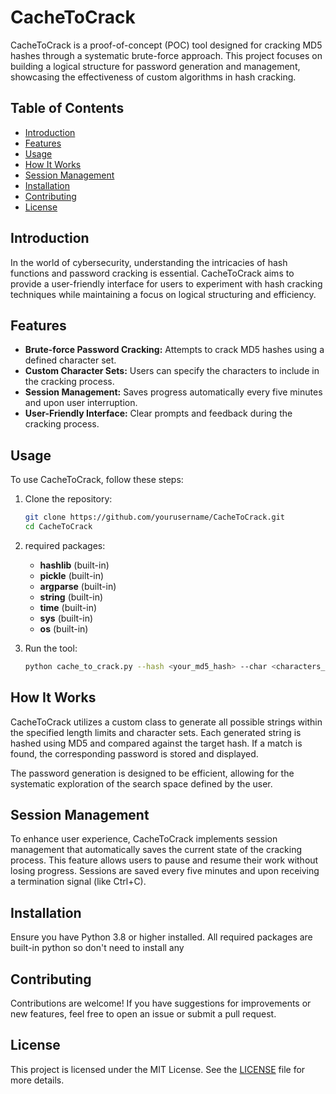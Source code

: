 # CacheToCrack

CacheToCrack is a proof-of-concept (POC) tool designed for cracking MD5 hashes through a systematic brute-force approach. This project focuses on building a logical structure for password generation and management, showcasing the effectiveness of custom algorithms in hash cracking.

## Table of Contents

- [Introduction](#introduction)
- [Features](#features)
- [Usage](#usage)
- [How It Works](#how-it-works)
- [Session Management](#session-management)
- [Installation](#installation)
- [Contributing](#contributing)
- [License](#license)

## Introduction

In the world of cybersecurity, understanding the intricacies of hash functions and password cracking is essential. CacheToCrack aims to provide a user-friendly interface for users to experiment with hash cracking techniques while maintaining a focus on logical structuring and efficiency.

## Features

- **Brute-force Password Cracking:** Attempts to crack MD5 hashes using a defined character set.
- **Custom Character Sets:** Users can specify the characters to include in the cracking process.
- **Session Management:** Saves progress automatically every five minutes and upon user interruption.
- **User-Friendly Interface:** Clear prompts and feedback during the cracking process.

## Usage

To use CacheToCrack, follow these steps:

1. Clone the repository:
   ```bash
   git clone https://github.com/yourusername/CacheToCrack.git
   cd CacheToCrack
   ```

2. required packages:
    - __hashlib__ (built-in)
    - __pickle__ (built-in)
    - __argparse__ (built-in)
    - __string__ (built-in)
    - __time__ (built-in)
    - __sys__ (built-in)
    - __os__ (built-in)

3. Run the tool:
   ```bash
   python cache_to_crack.py --hash <your_md5_hash> --char <characters_to_use> --output <output_file_path>
   ```

## How It Works

CacheToCrack utilizes a custom class to generate all possible strings within the specified length limits and character sets. Each generated string is hashed using MD5 and compared against the target hash. If a match is found, the corresponding password is stored and displayed.

The password generation is designed to be efficient, allowing for the systematic exploration of the search space defined by the user.

## Session Management

To enhance user experience, CacheToCrack implements session management that automatically saves the current state of the cracking process. This feature allows users to pause and resume their work without losing progress. Sessions are saved every five minutes and upon receiving a termination signal (like Ctrl+C).

## Installation

Ensure you have Python 3.8 or higher installed. All required packages are built-in python so don't need to install any

## Contributing

Contributions are welcome! If you have suggestions for improvements or new features, feel free to open an issue or submit a pull request.

## License

This project is licensed under the MIT License. See the [LICENSE](LICENSE) file for more details.